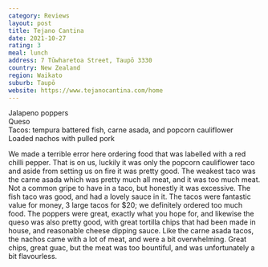 ```yaml
---
category: Reviews
layout: post
title: Tejano Cantina
date: 2021-10-27
rating: 3
meal: lunch
address: 7 Tūwharetoa Street, Taupō 3330
country: New Zealand
region: Waikato
suburb: Taupō
website: https://www.tejanocantina.com/home
---
```

Jalapeno poppers  
Queso  
Tacos: tempura battered fish, carne asada, and popcorn cauliflower  
Loaded nachos with pulled pork  

We made a terrible error here ordering food that was labelled with a red chilli pepper. That is on us, luckily it was only the popcorn cauliflower taco and aside from setting us on fire it was pretty good. The weakest taco was the carne asada which was pretty much all meat, and it was too much meat. Not a common gripe to have in a taco, but honestly it was excessive. The fish taco was good, and had a lovely sauce in it. The tacos were fantastic value for money, 3 large tacos for $20; we definitely ordered too much food. The poppers were great, exactly what you hope for, and likewise the queso was also pretty good, with great tortilla chips that had been made in house, and reasonable cheese dipping sauce. Like the carne asada tacos, the nachos came with a lot of meat, and were a bit overwhelming. Great chips, great guac, but the meat was too bountiful, and was unfortunately a bit flavourless. 
